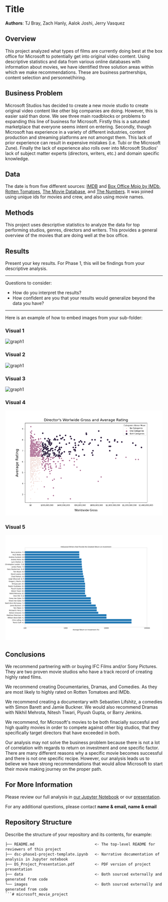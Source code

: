 # Title

**Authors**: TJ Bray, Zach Hanly, Aalok Joshi, Jerry Vasquez

## Overview

This project analyzed  what types of films are currently doing best at the box office for Microsoft to potentially get into original video content. Using descriptive statistics and data from various online databases with information about movies, we have identified three solution areas within which we make recommendations. These are business partnerships, content selection and personnel/hiring. 

## Business Problem

Microsoft Studios has decided to create a new movie studio to create original video content like other big companies are doing. However, this is easier said than done. We see three main roadblocks or problems to expanding this line of business for Microsoft. Firstly this is a saturated marketplace that everyone seems intent on entering. Secondly, though Microsoft has experience in a variety of different industries, content production and streaming platforms are not amongst them. This lack of prior experience can result in expensive mistakes (i.e. Tubi or the Microsoft Zune). Finally the lack of experience also rolls over into Microsoft Studios’ lack of subject matter experts (directors, writers, etc.) and domain specific knowledge. 


## Data

The date is from five different sources: [IMDB](https://www.imdb.com/) and [Box Office Mojo by IMDb](https://www.boxofficemojo.com/), [Rotten Tomatoes](https://www.rottentomatoes.com/), [The Movie Database](https://www.themoviedb.org/?language=en-US), and [The Numbers](https://www.the-numbers.com/). It was joined using unique ids for movies and crew, and also using movie names. 


## Methods

This project uses descriptive statistics to analyze the data for top performing studios, genres, directors and writers. This provides a general overview of the movies that are doing well at the box office.  


## Results

Present your key results. For Phase 1, this will be findings from your descriptive analysis.

***
Questions to consider:
* How do you interpret the results?
* How confident are you that your results would generalize beyond the data you have?
***

Here is an example of how to embed images from your sub-folder:

### Visual 1
![graph1](./filepath)

### Visual 2
![graph1](./filepath)

### Visual 3
![graph1](./filepath)

### Visual 4
![Top 20 Directors](./zach/director_correlation.png)

### Visual 5
![Top 30 Writers](./tj/top30writersROI.png)

## Conclusions
We recommend partnering with or buying IFC Films and/or Sony Pictures.
They are two proven movie studios who have a track record of creating
highly rated films.

We recommend creating Documentaries, Dramas, and Comedies. As they are
most likely to highly rated on Rotten Tomatoes and IMDb. 

We recommend creating a documentary with Sebastien Lifshitz, a comedies
with Simon Barett and Jamie Buckner. We would also recommend Dramas with
Nikhil Mehrota, Nitesh Tiwari, Piyush Gupta, or Barry Jenkins.

We recommend, for Microsoft's movies to be both finacially succesful and 
high quality movies in order to compete against other 
big studios, that they specifically target directors that have exceeded 
in both. 

Our analysis may not solve the business problem because there is not a lot
of correlation with regards to return on investment and one specific factor.
There are many different reasons why a specific movie becomes successful and
there is not one specific recipe. However, our analysis leads us to believe
we have strong recommendations that would allow Microsoft to start their
movie making journey on the proper path.

## For More Information

Please review our full analysis in [our Jupyter Notebook](./master_notebook.ipynb) or our [presentation](./filepath).

For any additional questions, please contact **name & email, name & email**

## Repository Structure

Describe the structure of your repository and its contents, for example:

```
├── README.md                           <- The top-level README for reviewers of this project
├── dsc-phase1-project-template.ipynb   <- Narrative documentation of analysis in Jupyter notebook
├── DS_Project_Presentation.pdf         <- PDF version of project presentation
├── data                                <- Both sourced externally and generated from code
└── images                              <- Both sourced externally and generated from code
```# microsoft_movie_project
